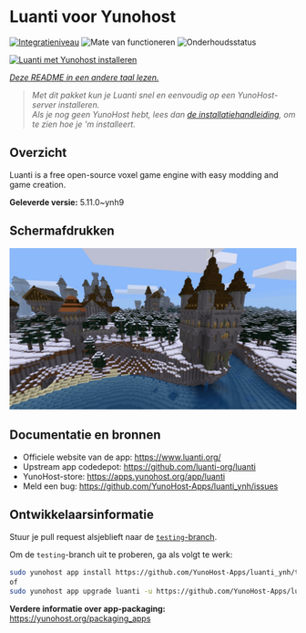 <!--
NB: Deze README is automatisch gegenereerd door <https://github.com/YunoHost/apps/tree/master/tools/readme_generator>
Hij mag NIET handmatig aangepast worden.
-->

# Luanti voor Yunohost

[![Integratieniveau](https://apps.yunohost.org/badge/integration/luanti)](https://ci-apps.yunohost.org/ci/apps/luanti/)
![Mate van functioneren](https://apps.yunohost.org/badge/state/luanti)
![Onderhoudsstatus](https://apps.yunohost.org/badge/maintained/luanti)

[![Luanti met Yunohost installeren](https://install-app.yunohost.org/install-with-yunohost.svg)](https://install-app.yunohost.org/?app=luanti)

*[Deze README in een andere taal lezen.](./ALL_README.md)*

> *Met dit pakket kun je Luanti snel en eenvoudig op een YunoHost-server installeren.*  
> *Als je nog geen YunoHost hebt, lees dan [de installatiehandleiding](https://yunohost.org/install), om te zien hoe je 'm installeert.*

## Overzicht

Luanti is a free open-source voxel game engine with easy modding and game creation.


**Geleverde versie:** 5.11.0~ynh9

## Schermafdrukken

![Schermafdrukken van Luanti](./doc/screenshots/screenshot.jpg)

## Documentatie en bronnen

- Officiele website van de app: <https://www.luanti.org/>
- Upstream app codedepot: <https://github.com/luanti-org/luanti>
- YunoHost-store: <https://apps.yunohost.org/app/luanti>
- Meld een bug: <https://github.com/YunoHost-Apps/luanti_ynh/issues>

## Ontwikkelaarsinformatie

Stuur je pull request alsjeblieft naar de [`testing`-branch](https://github.com/YunoHost-Apps/luanti_ynh/tree/testing).

Om de `testing`-branch uit te proberen, ga als volgt te werk:

```bash
sudo yunohost app install https://github.com/YunoHost-Apps/luanti_ynh/tree/testing --debug
of
sudo yunohost app upgrade luanti -u https://github.com/YunoHost-Apps/luanti_ynh/tree/testing --debug
```

**Verdere informatie over app-packaging:** <https://yunohost.org/packaging_apps>
